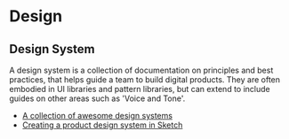 # Design


## Design System

A design system is a collection of documentation on principles and best practices, that helps guide a team to build digital products. They are often embodied in UI libraries and pattern libraries, but can extend to include guides on other areas such as 'Voice and Tone'.

- [A collection of awesome design systems](https://github.com/alexpate/awesome-design-systems)
- [Creating a product design system in Sketch](https://uxdesign.cc/creating-a-first-product-design-system-in-sketch-8b62ee0d1a6c)
